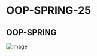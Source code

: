 # OOP-SPRING-25
## OOP-SPRING
![image](https://github.com/user-attachments/assets/8691c6a0-b51a-442c-b3fb-238b13e60f75)
